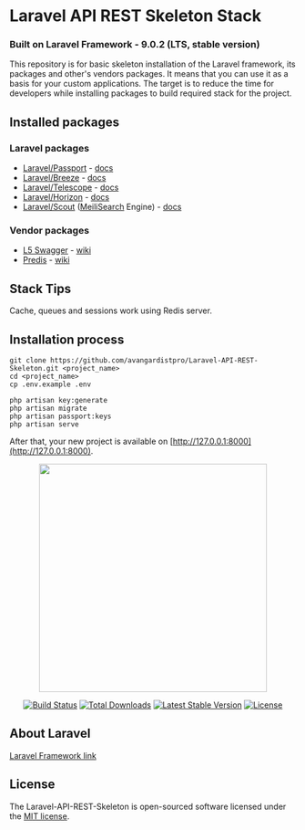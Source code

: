 # Laravel API REST Skeleton Stack

### Built on Laravel Framework - 9.0.2 (LTS, stable version)

This repository is for basic skeleton installation of the Laravel framework, its packages and other's vendors packages. It means that you can use it as a basis for your custom applications. The target is to reduce the time for developers while installing packages to build required stack for the project.


## Installed packages

### Laravel packages

- [Laravel/Passport](https://github.com/laravel/passport) - [docs](https://laravel.com/docs/9.x/passport)
- [Laravel/Breeze](https://github.com/laravel/breeze) - [docs](https://laravel.com/docs/9.x/starter-kits#breeze-and-next)
- [Laravel/Telescope](https://github.com/laravel/telescope) - [docs](https://laravel.com/docs/9.x/telescope)
- [Laravel/Horizon](https://github.com/laravel/horizon) - [docs](https://laravel.com/docs/9.x/horizon)
- [Laravel/Scout](https://github.com/laravel/scout) ([MeiliSearch](https://www.meilisearch.com/) Engine) - [docs](https://laravel.com/docs/9.x/scout)

### Vendor packages

- [L5 Swagger](https://github.com/darkaonline/l5-swagger) - [wiki](https://github.com/DarkaOnLine/L5-Swagger/wiki)
- [Predis](https://github.com/predis/predis) - [wiki](https://github.com/predis/predis/wiki)

## Stack Tips

Cache, queues and sessions work using Redis server.

## Installation process

```
git clone https://github.com/avangardistpro/Laravel-API-REST-Skeleton.git <project_name>
cd <project_name>
cp .env.example .env

php artisan key:generate
php artisan migrate
php artisan passport:keys
php artisan serve
```
After that, your new project is available on [http://127.0.0.1:8000](http://127.0.0.1:8000).


<p align="center"><a href="https://laravel.com" target="_blank"><img src="https://raw.githubusercontent.com/laravel/art/master/logo-lockup/5%20SVG/2%20CMYK/1%20Full%20Color/laravel-logolockup-cmyk-red.svg" width="400"></a></p>

<p align="center">
<a href="https://travis-ci.org/laravel/framework"><img src="https://travis-ci.org/laravel/framework.svg" alt="Build Status"></a>
<a href="https://packagist.org/packages/laravel/framework"><img src="https://img.shields.io/packagist/dt/laravel/framework" alt="Total Downloads"></a>
<a href="https://packagist.org/packages/laravel/framework"><img src="https://img.shields.io/packagist/v/laravel/framework" alt="Latest Stable Version"></a>
<a href="https://packagist.org/packages/laravel/framework"><img src="https://img.shields.io/packagist/l/laravel/framework" alt="License"></a>
</p>

## About Laravel

[Laravel Framework link](https://github.com/laravel/laravel)


## License

The Laravel-API-REST-Skeleton is open-sourced software licensed under the [MIT license](https://opensource.org/licenses/MIT).
